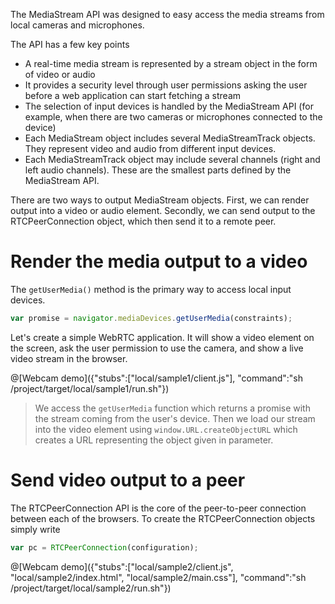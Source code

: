 The MediaStream API was designed to easy access the media streams from local cameras and microphones.

The API has a few key points
- A real-time media stream is represented by a stream object in the form of video or audio
- It provides a security level through user permissions asking the user before a web application can start fetching a stream
- The selection of input devices is handled by the MediaStream API (for example, when there are two cameras or microphones connected to the device)
- Each MediaStream object includes several MediaStreamTrack objects. They represent video and audio from different input devices.
- Each MediaStreamTrack object may include several channels (right and left audio channels). These are the smallest parts defined by the MediaStream API.

There are two ways to output MediaStream objects. First, we can render output into a video or audio element. Secondly, we can send output to the RTCPeerConnection object, which then send it to a remote peer.

# Render the media output to a video

The `getUserMedia()` method is the primary way to access local input devices.

```js
var promise = navigator.mediaDevices.getUserMedia(constraints);
```

Let's create a simple WebRTC application. It will show a video element on the screen, ask the user permission to use the camera, and show a live video stream in the browser.

@[Webcam demo]({"stubs":["local/sample1/client.js"], "command":"sh /project/target/local/sample1/run.sh"})

> We access the `getUserMedia` function which returns a promise with the stream coming from the user's device. Then we load our stream into the video element using `window.URL.createObjectURL` which creates a URL representing the object given in parameter.

# Send video output to a peer

The RTCPeerConnection API is the core of the peer-to-peer connection between each of the browsers. To create the RTCPeerConnection objects simply write

```js
var pc = RTCPeerConnection(configuration);
```

@[Webcam demo]({"stubs":["local/sample2/client.js", "local/sample2/index.html", "local/sample2/main.css"], "command":"sh /project/target/local/sample2/run.sh"})

